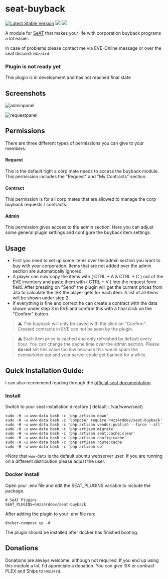 # seat-buyback
[![Latest Stable Version](http://img.shields.io/packagist/v/h4zz4rddev/seat-buyback.svg?style=flat-square)]()
![](https://img.shields.io/badge/SeAT-4.0.x-blueviolet?style=flat-square)
![](https://img.shields.io/github/license/H4zz4rdDev/seat-buyback?style=flat-square)

A module for [SeAT](https://github.com/eveseat/seat) that makes your life with corporation buyback programs a lot easier.

In case of problems please contact me via EVE-Online message or over the seat discord: `H4zz4rd`

### Plugin is not ready yet
This plugin is in development and has not reached final state

## Screenshots
![adminpanel](https://i.imgur.com/3u1bkLv.png)

![requestpanel](https://i.imgur.com/j1PhdrF.png)


## Permissions
There are three different types of permissions you can give to your members:

#### Request
This is the default right a corp mate needs to access the buyback module. This permission includes the "Request" and "My Contracts" section.
#### Contract
This permission is for all corp mates that are allowed to manage the corp buyback requests / contracts. 
#### Admin
This permission gives access to the admin section. Here you can adjust some general plugin settings and configure the buyback item settings.

## Usage
* First you need to set up some items over the admin section you want to buy with your corporation. Items that are not added over the admin section are automatically ignored.
* A player can now copy the items with ( CTRL + A & CTRL + C ) out of the EVE inventory and paste them with ( CTRL + V ) into the request form field. After pressing on "Send" the plugin will get the current prices from Jita to calculate the ISK the player gets for each item. A list of all items will be shown under step 2.
* If everything is fine and correct he can create a contract with the data shown under step 3 in EVE and confirm this with a final click on the "Confirm" button.
> :warning: The buyback will only be saved with the click on "Confirm". Created contracts in EVE can not be seen by the plugin.

> :warning: Each item price is cached and only refreshed by default every hour. You can change the cache time over the admin section. Please **do not** set this value too low because this would spam the evemarketer api and your server could get banned for a while. 

## Quick Installation Guide:
I can also recommend reading through the [official seat documentation](https://eveseat.github.io/docs/community_packages/).
### Install
Switch to your seat installation directory ( default : /var/www/seat)

```shell
sudo -H -u www-data bash -c 'php artisan down'
sudo -H -u www-data bash -c 'composer require h4zz4rddev/seat-buyback'
sudo -H -u www-data bash -c 'php artisan vendor:publish --force --all'
sudo -H -u www-data bash -c 'php artisan migrate'
sudo -H -u www-data bash -c 'php artisan seat:cache:clear'
sudo -H -u www-data bash -c 'php artisan config:cache'
sudo -H -u www-data bash -c 'php artisan route:cache'
sudo -H -u www-data bash -c 'php artisan up'
```
*Note that `www-data` is the default ubuntu webserver user. If you are running on a different distribution please adjust the user.
### Docker Install
Open your .env file and edit the SEAT_PLUGINS variable to include the package.
```
# SeAT Plugins
SEAT_PLUGINS=h4zz4rddev/seat-buyback
```
After adding the plugin to your .env file run:
```
docker-compose up -d
```
The plugin should be installed after docker has finished booting.
## Donations
Donations are always welcome, although not required. If you end up using this module a lot, I'd appreciate a donation.
You can give ISK or contract PLEX and Ships to `H4zz4rd`.



